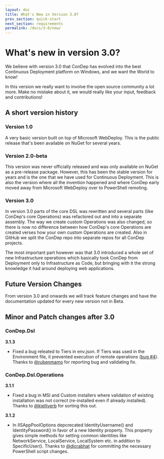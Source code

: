 ```yaml
---
layout: doc
title: What's New in Version 3.0?
prev_section: quick-start
next_section: requirements
permalink: /docs/3-0/new/
---
```


What's new in version 3.0?
==========================

We believe with version 3.0 that ConDep has evolved into the best Continuous Deployment 
platform on Windows, and we want the World to know!  

<div class="note info">
  <p>
		In this version we really want to involve the open source community a lot more. 
		Make no mistake about it, we would really like your input, feedback and contributions!
	</p>
</div>

## A short version history

### Version 1.0
A very basic version built on top of Microsoft WebDeploy. This is the public release 
that's been available on NuGet for several years.

### Version 2.0-beta
This version was never officially released and was only available on NuGet as a 
pre-release package. However, this has been the stable version for years and is the 
one that we have used for Continuous Deployment. This is also the version where all 
the invention happened and where ConDep early moved away from Microsoft WebDeploy over 
to PowerShell remoting.

### Version 3.0
In version 3.0 parts of the core DSL was rewritten and several parts (like ConDep's 
core Operations) was refactored out and into a separate assembly. The way we create 
custom Operations was also changed, so there is now no difference between how ConDep's 
core Operations are created verses how your own custom Operations are created. Also in 
GitHub we split the ConDep repo into separate repos for all ConDep projects.

The most important part however was that 3.0 introduced a whole set of new Infrastructure 
operations which basically took ConDep from Deployment only to Infrastructure as Code, 
but bringing with it the strong knowledge it had around deploying web applications.

<div class="note info">
	<h2>Future Version Changes</h2>
  <p>
		From version 3.0 and onwards we will track feature changes and have the documentation 
		updated for every new version not in Beta.	
	</p>
</div>

## Minor and Patch changes after 3.0

### ConDep.Dsl 

**3.1.3**

* Fixed a bug releated to Tiers in env.json. If Tiers was used in the Environment file, 
it prevented execution of remote operations ([bug #4](https://github.com/condep/condep-dsl/issues/4)). 
Thanks to [@rubenmamo](https://github.com/rubenmamo) for reporting bug and validating fix. 

### ConDep.Dsl.Operations 

**3.1.1**

* Fixed a bug in MSI and Custom installers where validation of existing installation was 
not correct (re-installed even if already installed). Thanks to 
[@kjelliverb](https://github.com/condep/condep-dsl-operations/pulls/kjelliverb) for 
sorting this out. 

**3.1.2**

* In IISAppPoolOptions depcrecated IdentityUsername() and IdentityPassword() in favor of 
a new Identity property. This property gives simple methods for setting common identities 
like NetworkService, LocalService, LocalSystem etc. in addition to SpecificUser(). Thanks
to [@djcrabhat](https://github.com/djcrabhat) for committing the necessary PowerShell
script changes.